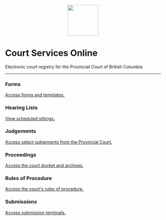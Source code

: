 <p align="center">
<img width="100" height="100" src="https://media.discordapp.net/attachments/824471788980404234/928819346900414556/images.png">
</p>

# Court Services Online 
Electronic court registry for the Provincial Court of British Columbia

---

### Forms
[Access forms and templates.](https://github.com/koala4lif/Provincial-Court-of-British-Columbia/blob/main/Forms.md)

### Hearing Lists
[View scheduled sittings.](https://github.com/koala4lif/Provincial-Court-of-British-Columbia/blob/main/Hearing%20List.md)

### Judgements
[Access select judgements from the Provincial Court.](https://github.com/koala4lif/Provincial-Court-of-British-Columbia/tree/main/Judgements)

### Proceedings
[Access the court docket and archives.](https://github.com/koala4lif/Provincial-Court-of-British-Columbia/blob/main/Proceedings.md)

### Rules of Procedure
[Access the court's rules of procedure.](https://github.com/koala4lif/Provincial-Court-of-British-Columbia/blob/main/Rules%20of%20Procedure.md)

### Submissions
[Access submission terminals.](https://github.com/koala4lif/Provincial-Court-of-British-Columbia/blob/main/Submissions.md)
